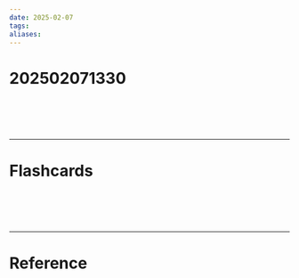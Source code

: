 ```yaml
---
date: 2025-02-07
tags: 
aliases:
---
```

# 202502071330


# ‌
---
# Flashcards


# ‌
---
# Reference
